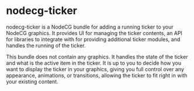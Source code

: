 # nodecg-ticker

nodecg-ticker is a NodeCG bundle for adding a running ticker to your NodeCG graphics. It provides UI for managing the ticker contents, an API for libraries to integrate with for providing additional ticker modules, and handles the running of the ticker.

This bundle does not contain any graphics. It handles the state of the ticker and what is the active item in the ticker. It is up to you to decide how you want to display the ticker in your graphics, giving you full control over any appearance, animations, or transitions, allowing the ticker to fit right in with your existing content.
